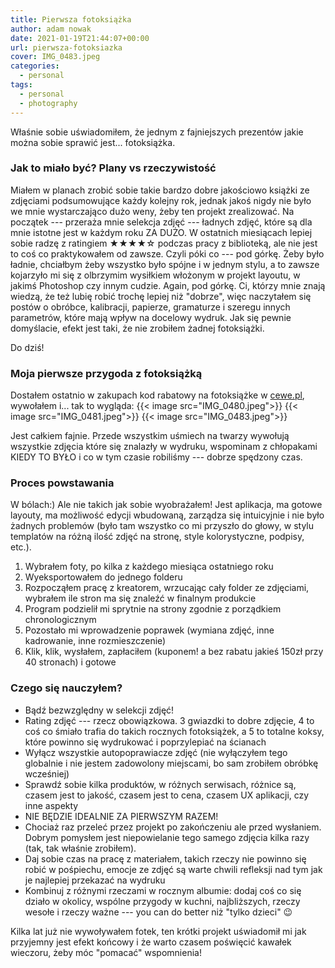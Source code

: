 ```yaml
---
title: Pierwsza fotoksiążka
author: adam nowak
date: 2021-01-19T21:44:07+00:00
url: pierwsza-fotoksiazka
cover: IMG_0483.jpeg
categories:
  - personal
tags:
  - personal
  - photography
---
```


Właśnie sobie uświadomiłem, że jednym z fajniejszych prezentów jakie można sobie sprawić jest... fotoksiążka.

### Jak to miało być? Plany vs rzeczywistość

Miałem w planach zrobić sobie takie bardzo dobre jakościowo książki ze zdjęciami podsumowujące każdy kolejny rok, jednak jakoś nigdy nie było we mnie wystarczająco dużo weny, żeby ten projekt zrealizować. Na początek --- przeraża mnie selekcja zdjęć --- ładnych zdjęć, które są dla mnie istotne jest w każdym roku ZA DUŻO. W ostatnich miesiącach lepiej sobie radzę z ratingiem ★★★★☆ podczas pracy z biblioteką, ale nie jest to coś co praktykowałem od zawsze. Czyli póki co --- pod górkę. Żeby było ładnie, chciałbym żeby wszystko było spójne i w jednym stylu, a to zawsze kojarzyło mi się z olbrzymim wysiłkiem włożonym w projekt layoutu, w jakimś Photoshop czy innym cudzie. Again, pod górkę. Ci, którzy mnie znają wiedzą, że też lubię robić trochę lepiej niż "dobrze", więc naczytałem się postów o obróbce, kalibracji, papierze, gramaturze i szeregu innych parametrów, które mają wpływ na docelowy wydruk. Jak się pewnie domyślacie, efekt jest taki, że nie zrobiłem żadnej fotoksiążki.

Do dziś!

### Moja pierwsze przygoda z fotoksiążką

Dostałem ostatnio w zakupach kod rabatowy na fotoksiążke w [cewe.pl][1], wywołałem i... tak to wygląda:
{{< image src="IMG_0480.jpeg">}}
{{< image src="IMG_0481.jpeg">}}
{{< image src="IMG_0483.jpeg">}}

Jest całkiem fajnie. Przede wszystkim uśmiech na twarzy wywołują wszystkie zdjęcia które się znalazły w wydruku, wspominam z chłopakami KIEDY TO BYŁO i co w tym czasie robiliśmy --- dobrze spędzony czas.

### Proces powstawania

W bólach:) Ale nie takich jak sobie wyobrażałem! Jest aplikacja, ma gotowe layouty, ma możliwość edycji wbudowaną, zarządza się intuicyjnie i nie było żadnych problemów (było tam wszystko co mi przyszło do głowy, w stylu templatów na różną ilość zdjęć na stronę, style kolorystyczne, podpisy, etc.).

1. Wybrałem foty, po kilka z każdego miesiąca ostatniego roku
2. Wyeksportowałem do jednego folderu
3. Rozpocząłem pracę z kreatorem, wrzucając cały folder ze zdjęciami, wybrałem ile stron ma się znaleźć w finalnym produkcie
4. Program podzielił mi sprytnie na strony zgodnie z porządkiem chronologicznym
5. Pozostało mi wprowadzenie poprawek (wymiana zdjęć, inne kadrowanie, inne rozmieszczenie)
6. Klik, klik, wysłałem, zapłaciłem (kuponem! a bez rabatu jakieś 150zł przy 40 stronach) i gotowe

### Czego się nauczyłem?

- Bądź bezwzględny w selekcji zdjęć!
- Rating zdjęć --- rzecz obowiązkowa. 3 gwiazdki to dobre zdjęcie, 4 to coś co śmiało trafia do takich rocznych fotoksiążek, a 5 to totalne koksy, które powinno się wydrukować i poprzylepiać na ścianach
- Wyłącz wszystkie autopoprawiacze zdjęć (nie wyłączyłem tego globalnie i nie jestem zadowolony miejscami, bo sam zrobiłem obróbkę wcześniej)
- Sprawdź sobie kilka produktów, w różnych serwisach, różnice są, czasem jest to jakość, czasem jest to cena, czasem UX aplikacji, czy inne aspekty
- NIE BĘDZIE IDEALNIE ZA PIERWSZYM RAZEM!
- Chociaż raz przeleć przez projekt po zakończeniu ale przed wysłaniem. Dobrym pomysłem jest niepowielanie tego samego zdjęcia kilka razy (tak, tak właśnie zrobiłem).
- Daj sobie czas na pracę z materiałem, takich rzeczy nie powinno się robić w pośpiechu, emocje ze zdjęć są warte chwili refleksji nad tym jak je najlepiej przekazać na wydruku
- Kombinuj z różnymi rzeczami w rocznym albumie: dodaj coś co się działo w okolicy, wspólne przygody w kuchni, najbliższych, rzeczy wesołe i rzeczy ważne --- you can do better niż "tylko dzieci" 😉

Kilka lat już nie wywoływałem fotek, ten krótki projekt uświadomił mi jak przyjemny jest efekt końcowy i że warto czasem poświęcić kawałek wieczoru, żeby móc "pomacać" wspomnienia!

[1]: https://cewe.pl
